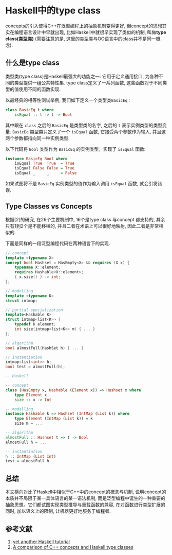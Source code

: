 # Haskell中的type class

concepts的引入使得C++在泛型编程上的抽象机制变得更好, 但concept的思想其实在编程语言设计中早就出现, 比如Haskell中就很早实现了类似的机制, 叫做**type class(类型类)** (需要注意的是, 这里的类型类与OO语言中的class并不是同一概念).

## 什么是type class

类型类(type class)是Haskell最强大的功能之一: 它用于定义通用接口, 为各种不同的类型提供一组公共特性集. type class定义了一系列函数, 这些函数对于不同类型的值使用不同的函数实现.

以最经典的相等性测试举例, 我们如下定义一个类型类`BasicEq` : 

```haskell
class BasicEq t where
    isEqual :: t -> t -> Bool
```

其中跟在 `class` 之后的 `BasicEq` 是类型类的名字, 之后的 `t` 表示实例类型的类型变量. `BasicEq` 类型类只定义了一个 `isEqual` 函数, 它接受两个参数作为输入, 并且这两个参数都指向同一种实例类型.

以下代码将 `Bool` 类型作为 `BasicEq` 的实例类型，实现了 `isEqual` 函数:

```haskell
instance BasicEq Bool where
    isEqual True  True  = True
    isEqual False False = True
    isEqual _     _     = False
```

如果试图将不是 `BasicEq` 实例类型的值作为输入调用 `isEqual` 函数, 就会引发错误.



## Type Classes vs Concepts

根据\[2\]的研究, 在26个主要机制中, 16个是type class 与concept 都支持的, 其余只有1到2个是不能移植的, 并且二者在术语上可以很好地映射, 因此二者是非常相似的.

下面是同样的一段泛型编程代码在两种语言下的实现.

```cpp
// concept
template <typename X>
concept bool Hashset = HasEmpty<X> && requires (X x) {
    typename X::element;
    requires Hashable<X::element>;
    { x.size() } -> int;
};

// modelling
template <typename K>
struct intmap;

// partial specialization
template<Hashable K>
struct intmap<list<K>> {
    typedef K element;
    int size(intmap<list<K>> m) { ... }
};

// algorithm
bool almostFull(HashSet h) { ... }

// instantiation
intmap<list<int>> h;
bool test = almostFull(h);
```

```haskell
-- Haskell

-- concept
class (HasEmpty x, Hashable (Element x)) => Hashset x where
    type Element x
    size :: x -> Int

-- modelling
instance Hashable k => Hashset (IntMap (List k)) where
    type Element (IntMap (List k)) = k
    size m = ...

-- algorithm
almostFull :: Hashset t => t -> Bool
almostFull h = ...

-- instantiation
h :: IntMap (List Int)
test = almostFull h
```



## 总结

本文横向对比了Haskell中相似于C++中的concept的概念与机制, 说明concept的本质并不局限于某一具体语言的某一语法机制, 而是泛型编程中诞生的一种重要的抽象思想。它们都试图实现类型推导与重载函数的兼容, 在对函数进行类型扩展的同时, 加以语义上的限制, 让机器更好地服务于编程者.

## 参考文献

1. [yet another Haskell tutorial](https://www.umiacs.umd.edu/~hal/docs/daume02yaht.pdf)
2. [A comparison of C++ concepts and Haskell type classes](http://citeseerx.ist.psu.edu/viewdoc/download?doi=10.1.1.566.8506&rep=rep1&type=pdf)

